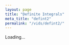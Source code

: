 ```yaml
---
layout: page
title: "Definite Integrals"
meta_title: "defint2"
permalink: "/vids/defint2/"
---
```



<html>
<head>
<script>

function setCookie(cname,cvalue,exdays) {
    var d = new Date();
    d.setTime(d.getTime() + (exdays*24*60*60*1000));
    var expires = "expires=" + d.toGMTString();
    document.cookie = cname + "=" + cvalue + ";" + expires + ";path=/";
}

function getCookie(cname) {
    var name = cname + "=";
    var decodedCookie = decodeURIComponent(document.cookie);
    var ca = decodedCookie.split(';');
    for(var i = 0; i < ca.length; i++) {
        var c = ca[i];
        while (c.charAt(0) == ' ') {
            c = c.substring(1);
        }
        if (c.indexOf(name) == 0) {
            return c.substring(name.length, c.length);
        }
    }
    return "";
}

function checkCookie() {
    var vidchoice=getCookie("defint2");
    if (vidchoice==1){window.location.href = "https://ximera.osu.edu/calcvids2019/in/c/defint2";}
    else if (vidchoice==2){window.location.href = "https://ximera.osu.edu/calcvids2019/in/o/defint2";}
    else if (vidchoice==3){window.location.href = "https://ximera.osu.edu/calcvids2019/in/v/defint2";}
    else if (vidchoice==4){window.location.href = "https://ximera.osu.edu/calcvids2019/nin/c/defint2";}
    else if (vidchoice==5){window.location.href = "https://ximera.osu.edu/calcvids2019/nin/o/defint2";}
    else if (vidchoice==6){window.location.href = "https://ximera.osu.edu/calcvids2019/nin/v/defint2";}
    else {
      var forwardchoice=Math.random();
      if (forwardchoice <= (1/6) ){
        setCookie("defint2", 1, 365);
        checkCookie();
        }
      else if (forwardchoice <= (2/6) ){
        setCookie("defint2", 2, 365);
        checkCookie();
        }
      else if (forwardchoice <= (3/6) ){
        setCookie("defint2", 3, 365);
        checkCookie();
        }
        else if (forwardchoice <= (4/6) ){
          setCookie("defint2", 4, 365);
          checkCookie();
          }
          else if (forwardchoice <= (5/6) ){
            setCookie("defint2", 5, 365);
            checkCookie();
            }
      else {
        setCookie("defint2", 6, 365);
        checkCookie();
        }
      }
}



</script>
</head>
<body onload="checkCookie()">
Loading...
</body>
</html>
